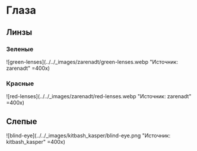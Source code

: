 # Глаза

## Линзы

### Зеленые

![green-lenses](../../_images/zarenadt/green-lenses.webp "Источник: zarenadt" =400x)

### Красные

![red-lenses](../../_images/zarenadt/red-lenses.webp "Источник: zarenadt" =400x)

## Слепые

![blind-eye](../../_images/kitbash_kasper/blind-eye.png "Источник: kitbash_kasper" =400x)
